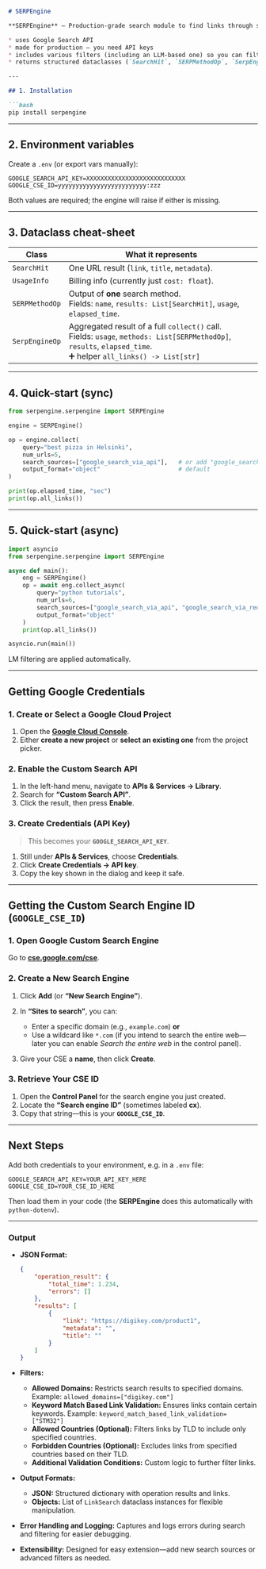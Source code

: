````markdown
# SERPEngine

**SERPEngine** – Production-grade search module to find links through search engines.

* uses Google Search API  
* made for production – you need API keys  
* includes various filters (including an LLM-based one) so you can filter links by domain, metadata, etc.  
* returns structured dataclasses (`SearchHit`, `SERPMethodOp`, `SerpEngineOp`)

---

## 1. Installation

```bash
pip install serpengine
````

---

## 2. Environment variables

Create a `.env` (or export vars manually):

```env
GOOGLE_SEARCH_API_KEY=XXXXXXXXXXXXXXXXXXXXXXXXXXXX
GOOGLE_CSE_ID=yyyyyyyyyyyyyyyyyyyyyyyyy:zzz
```

Both values are required; the engine will raise if either is missing.

---

## 3. Dataclass cheat-sheet

| Class          | What it represents                                                                                                                                                 |
| -------------- | ------------------------------------------------------------------------------------------------------------------------------------------------------------------ |
| `SearchHit`    | One URL result (`link`, `title`, `metadata`).                                                                                                                      |
| `UsageInfo`    | Billing info (currently just `cost: float`).                                                                                                                       |
| `SERPMethodOp` | Output of **one** search method.<br>Fields: `name`, `results: List[SearchHit]`, `usage`, `elapsed_time`.                                                           |
| `SerpEngineOp` | Aggregated result of a full `collect()` call.<br>Fields: `usage`, `methods: List[SERPMethodOp]`, `results`, `elapsed_time`.<br>➕ helper `all_links() -> List[str]` |

---

## 4. Quick-start (sync)

```python
from serpengine.serpengine import SERPEngine

engine = SERPEngine()

op = engine.collect(
    query="best pizza in Helsinki",
    num_urls=5,
    search_sources=["google_search_via_api"],   # or add "google_search_via_request_module"
    output_format="object"                      # default
)

print(op.elapsed_time, "sec")
print(op.all_links())
```

---

## 5. Quick-start (async)

```python
import asyncio
from serpengine.serpengine import SERPEngine

async def main():
    eng = SERPEngine()
    op = await eng.collect_async(
        query="python tutorials",
        num_urls=6,
        search_sources=["google_search_via_api", "google_search_via_request_module"],
        output_format="object"
    )
    print(op.all_links())

asyncio.run(main())
```

LM filtering are applied automatically.

---

## Getting Google Credentials

### 1. Create or Select a Google Cloud Project

1. Open the **[Google Cloud Console](https://console.cloud.google.com/)**.
2. Either **create a new project** or **select an existing one** from the project picker.

### 2. Enable the **Custom Search API**

1. In the left-hand menu, navigate to **APIs & Services → Library**.
2. Search for **“Custom Search API”**.
3. Click the result, then press **Enable**.

### 3. Create Credentials (API Key)

> This becomes your **`GOOGLE_SEARCH_API_KEY`**.

1. Still under **APIs & Services**, choose **Credentials**.
2. Click **Create Credentials → API key**.
3. Copy the key shown in the dialog and keep it safe.

---

## Getting the Custom Search Engine ID (`GOOGLE_CSE_ID`)

### 1. Open Google Custom Search Engine

Go to **[cse.google.com/cse](https://cse.google.com/cse/)**.

### 2. Create a New Search Engine

1. Click **Add** (or **“New Search Engine”**).
2. In **“Sites to search”**, you can:

   * Enter a specific domain (e.g., `example.com`) **or**
   * Use a wildcard like `*.com` (if you intend to search the entire web—later you can enable *Search the entire web* in the control panel).
3. Give your CSE a **name**, then click **Create**.

### 3. Retrieve Your CSE ID

1. Open the **Control Panel** for the search engine you just created.
2. Locate the **“Search engine ID”** (sometimes labeled **cx**).
3. Copy that string—this is your **`GOOGLE_CSE_ID`**.

---

## Next Steps

Add both credentials to your environment, e.g. in a `.env` file:

```env
GOOGLE_SEARCH_API_KEY=YOUR_API_KEY_HERE
GOOGLE_CSE_ID=YOUR_CSE_ID_HERE
```

Then load them in your code (the **SERPEngine** does this automatically with `python-dotenv`).

---

### Output

* **JSON Format:**

  ```json
  {
      "operation_result": {
          "total_time": 1.234,
          "errors": []
      },
      "results": [
          {
              "link": "https://digikey.com/product1",
              "metadata": "",
              "title": ""
          }
      ]
  }
  ```

* **Filters:**

  * **Allowed Domains:** Restricts search results to specified domains.
    Example: `allowed_domains=["digikey.com"]`
  * **Keyword Match Based Link Validation:** Ensures links contain certain keywords.
    Example: `keyword_match_based_link_validation=["STM32"]`
  * **Allowed Countries (Optional):** Filters links by TLD to include only specified countries.
  * **Forbidden Countries (Optional):** Excludes links from specified countries based on their TLD.
  * **Additional Validation Conditions:** Custom logic to further filter links.

* **Output Formats:**

  * **JSON:** Structured dictionary with operation results and links.
  * **Objects:** List of `LinkSearch` dataclass instances for flexible manipulation.

* **Error Handling and Logging:** Captures and logs errors during search and filtering for easier debugging.

* **Extensibility:** Designed for easy extension—add new search sources or advanced filters as needed.

```
```
